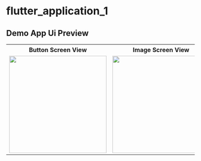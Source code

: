 # flutter_application_1

## Demo App Ui Preview


<table>
  
  
<tr>                    
   <th> Button Screen View</th>
   <th> Image Screen View</th>
</tr>  
  
  
  
<tr>

<td>
  <img src="https://github.com/yasin9064/flutter_application_1/assets/108936278/66cd7c96-692d-484e-b0bc-852f78870ab8" width="260"/>
</td>

<td>
  <img src="https://github.com/yasin9064/flutter_application_1/assets/108936278/1155eb55-eabd-4e7a-9222-cad0a6fe78a1" width="260"/>
</td>

  
</tr>


</table>





<table>
